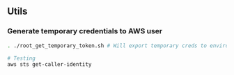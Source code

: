 ## Utils

### Generate temporary credentials to AWS user
```bash
. ./root_get_temporary_token.sh # Will export temporary creds to environment variables
```

```bash
# Testing
aws sts get-caller-identity
```

